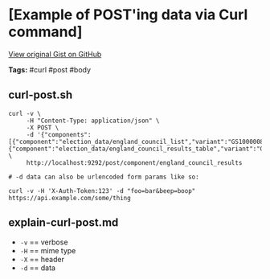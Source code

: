 # [Example of POST'ing data via Curl command] 

[View original Gist on GitHub](https://gist.github.com/Integralist/9346221)

**Tags:** #curl #post #body

## curl-post.sh

```shell
curl -v \
     -H "Content-Type: application/json" \
     -X POST \
     -d '{"components":[{"component":"election_data/england_council_list","variant":"GS1000008"},{"component":"election_data/england_council_results_table","variant":"GS1000008"}]}' \
     http://localhost:9292/post/component/england_council_results
     
# -d data can also be urlencoded form params like so:

curl -v -H 'X-Auth-Token:123' -d "foo=bar&beep=boop" https://api.example.com/some/thing
```

## explain-curl-post.md

- `-v` == verbose
- `-H` == mime type
- `-X` == header
- `-d` == data

